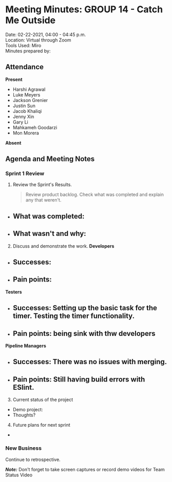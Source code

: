 # Meeting Minutes: GROUP 14 - **Catch Me Outside**
Date: 02-22-2021, 04:00 - 04:45 p.m.  
Location: Virtual through Zoom   
Tools Used: Miro  
Minutes prepared by: 

## Attendance
**Present**
- Harshi Agrawal
- Luke Meyers 
- Jackson Grenier
- Justin Sun 
- Jacob Khaliqi
- Jenny Xin
- Gary Li
- Mahkameh Goodarzi
- Mon Morera

**Absent**


## Agenda and Meeting Notes
### Sprint 1 Review
1. Review the Sprint's Results.
   > Review product backlog. Check what was completed and explain any that weren't.
- What was completed:
  - 
- What wasn't and why:
  - 

2. Discuss and demonstrate the work.
**Developers**    
- Successes: 
  - 
- Pain points: 
  - 
**Testers**
- Successes: Setting up the basic task for the timer. Testing the timer functionality. 
  - 
- Pain points: being sink with thw developers
  - 
**Pipeline Managers**
- Successes: There was no issues with merging. 
  - 
- Pain points: Still having build errors with ESlint. 
  - 

3. Current status of the project
- Demo project: 
- Thoughts?

4. Future plans for next sprint
- 

### New Business
Continue to retrospective.

***Note:*** Don't forget to take screen captures or record demo videos for Team Status Video
